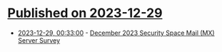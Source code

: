 # [Published on 2023-12-29](index.md)

* [2023-12-29, 00:33:00](https://soylentnews.org/article.pl?sid=23/12/28/0615255&from=rss) - [December 2023 Security Space Mail (MX) Server Survey](https://soylentnews.org/article.pl?sid=23/12/28/0615255&from=rss)
